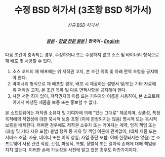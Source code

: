 <div align="center">

# 수정 BSD 허가서 (3조항 BSD 허가서)
###### 신규 BSD 허가서

##### [원본](https://opensource.org/licenses/BSD-3-Clause) - [한글 전문 원본](https://www.olis.or.kr/license/Detailselect.do?lId=1092&mapCode=010003&lType=osi) | **한국어** - [English](../ENG/BSD_3-Clause.md)

</div>

다음 조건이 충족되는 경우, 수정하거나 또는 수정하지 않고 소스 및 바이너리 형식으로
재 배포 및 사용할 수 있다.

1. 소스 코드의 재 배포에는 위 저작권 고지, 본 조건 목록 및 아래 면책
   조항을 공지해야 한다.
2. 바이너리 형식으로 재 배포할 경우, 배포 시 제공하는 설명서 및/또는 기타
   자료에 위 저작권 고지, 본 조건 목록 및 다음 면책사항을 공지해야 한다.
3. 사전 서면 허가 없이, 저작권자의 이름 또는 기여자의 이름을 사용하여,
   본 소프트웨어에서 파생된 제품을 보증 또는 홍보할 수 없다.

본 소프트웨어는 저작권 소유자 및 기여자에 의해 "있는 그대로" 제공되며, 상품성, 특정
목적에의 적합성에 대한 묵시적 보증 포함 (이에 한정되지는 않음) 명시적 또는 묵시적
보증을 배제한다. 어떠한 경우에도 저작권 소유자 또는 기여자는 계약, 엄격 책임 또는
(과실 및 기타 사유 포함) 불법 행위 등 사유 및 책임 이론에 관계없이, (대체 제품 또는
서비스 조달; 사용, 데이터 또는 이익 상실; 사업 중단 포함; 이에 한정되지는 않음) 본
소프트웨어 사용 관련 직접, 간접, 파생적, 특별, 징벌적 또는 결과적 손해에 대해 책임을
지지 않는다. 이러한 손해 가능성을 사전에 알고 있은 경우도 마찬가지이다.